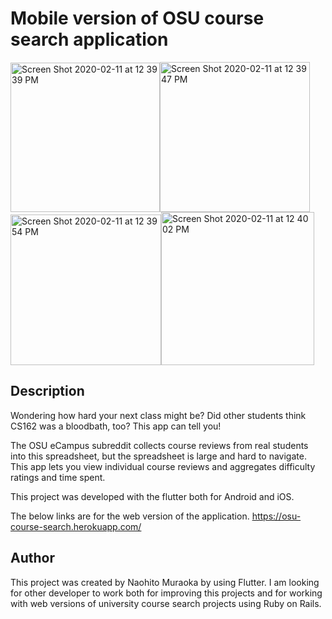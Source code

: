 # Mobile version of OSU course search application
<img width="239" alt="Screen Shot 2020-02-11 at 12 39 39 PM" src="https://user-images.githubusercontent.com/42655212/74209644-02121400-4ccc-11ea-9a0a-eb980976e46b.png"><img width="240" alt="Screen Shot 2020-02-11 at 12 39 47 PM" src="https://user-images.githubusercontent.com/42655212/74209645-03434100-4ccc-11ea-813d-a63cbb9e4800.png"><img width="241" alt="Screen Shot 2020-02-11 at 12 39 54 PM" src="https://user-images.githubusercontent.com/42655212/74209646-04746e00-4ccc-11ea-970d-382fe3b93fbb.png"><img width="245" alt="Screen Shot 2020-02-11 at 12 40 02 PM" src="https://user-images.githubusercontent.com/42655212/74209647-05a59b00-4ccc-11ea-94bb-4fd796ada3b5.png">

## Description
Wondering how hard your next class might be? Did other students think CS162 was a bloodbath, too? This app can tell you!

The OSU eCampus subreddit collects course reviews from real students into this spreadsheet, but the spreadsheet is large and hard to navigate. This app lets you view individual course reviews and aggregates difficulty ratings and time spent.

This project was developed with the flutter both for Android and iOS.

The below links are for the web version of the application.
https://osu-course-search.herokuapp.com/

## Author
This project was created by Naohito Muraoka by using Flutter. I am looking for other developer to work both for improving this projects and for working with web versions of university course search projects using Ruby on Rails. 
